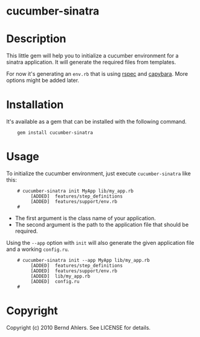 cucumber-sinatra
================

# Description

This little gem will help you to initialize a cucumber environment for a sinatra
application. It will generate the required files from templates.

For now it's generating an `env.rb` that is using [rspec](http://github.com/dchelimsky/rspec)
and [capybara](http://github.com/jnicklas/capybara). More options might be added later.

# Installation

It's available as a gem that can be installed with the following command.

        gem install cucumber-sinatra

# Usage

To initialize the cucumber environment, just execute `cucumber-sinatra` like this:

        # cucumber-sinatra init MyApp lib/my_app.rb
             [ADDED]  features/step_definitions
             [ADDED]  features/support/env.rb
        #

* The first argument is the class name of your application.
* The second argument is the path to the application file that should be required.

Using the `--app` option with `init` will also generate the given application file
and a working `config.ru`.

        # cucumber-sinatra init --app MyApp lib/my_app.rb
             [ADDED]  features/step_definitions
             [ADDED]  features/support/env.rb
             [ADDED]  lib/my_app.rb
             [ADDED]  config.ru
        #

# Copyright

Copyright (c) 2010 Bernd Ahlers. See LICENSE for details.

